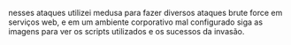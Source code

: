 nesses ataques utilizei medusa para fazer diversos ataques brute force em serviços web, e em um ambiente corporativo mal configurado siga as imagens para ver os scripts utilizados e os sucessos da invasão.

